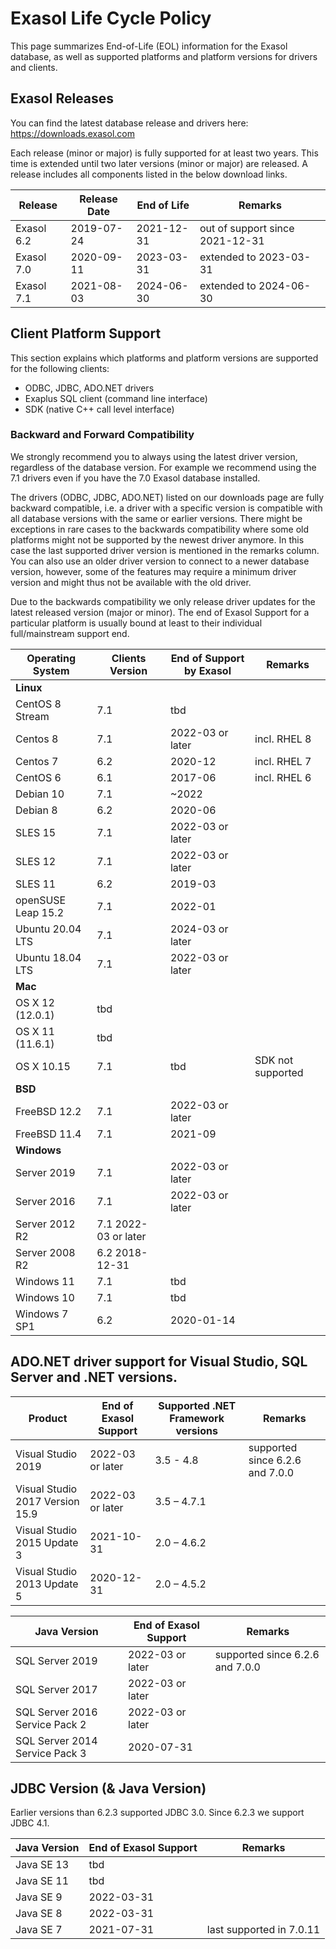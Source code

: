
# Exasol Life Cycle Policy
This page summarizes End-of-Life (EOL) information for the Exasol database, as well as supported platforms and platform versions for drivers and clients.

## Exasol Releases
You can find the latest database release and drivers here: https://downloads.exasol.com

Each release (minor or major) is fully supported for at least two years. This time is extended until two later versions (minor or major) are released.
A release includes all components listed in the below download links.

|  Release | Release Date  | End of Life   |  Remarks  | 
|---|---|---|---|
|  Exasol 6.2 |  2019-07-24 |  2021-12-31 |  out of support since 2021-12-31 |
|  Exasol 7.0 |  2020-09-11 |  2023-03-31 |  extended to 2023-03-31|
|  Exasol 7.1 |  2021-08-03 |  2024-06-30 |  extended to 2024-06-30 |

## Client Platform Support

This section explains which platforms and platform versions are supported for the following clients:

   * ODBC, JDBC, ADO.NET drivers
   * Exaplus SQL client (command line interface)
   * SDK (native C++ call level interface)

### Backward and Forward Compatibility

We strongly recommend you to always using the latest driver version, regardless of the database version. For example we recommend using the 7.1 drivers even if you have the 7.0 Exasol database installed.

The drivers (ODBC, JDBC, ADO.NET) listed on our downloads page are fully backward compatible, i.e. a driver with a specific version is compatible with all database versions with the same or earlier versions. There might be exceptions in rare cases to the backwards compatibility where some old platforms might not be supported by the newest driver anymore. In this case the last supported driver version is mentioned in the remarks column. You can also use an older driver version to connect to a newer database version, however, some of the features may require a minimum driver version and might thus not be available with the old driver.

Due to the backwards compatibility we only release driver updates for the latest released version (major or minor).
The end of Exasol Support for a particular platform is usually bound at least to their individual full/mainstream support end.

|Operating System|	Clients Version|	End of Support by Exasol|	Remarks|
|---|---|---|---|
|**Linux**	|
|CentOS 8 Stream|7.1| tbd| |
|Centos 8|	7.1|	2022-03 or later |incl. RHEL 8|
|Centos 7|	6.2|	2020-12	|incl. RHEL 7|
|CentOS 6|	6.1|	2017-06	|incl. RHEL 6|
|Debian 10|	7.1|	~2022|	|
|Debian 8|	6.2|	2020-06||	
|SLES 15|	7.1|	2022-03 or later||	
|SLES 12|	7.1|	2022-03 or later||	
|SLES 11|	6.2|	2019-03||	
|openSUSE Leap 15.2|	7.1|	2022-01	||
|Ubuntu 20.04 LTS| 7.1|2024-03 or later||
|Ubuntu 18.04 LTS|	7.1|	2022-03 or later||
|**Mac**|	
|OS X 12 (12.0.1)| tbd||
|OS X 11 (11.6.1)| tbd||
|OS X 10.15|	7.1|	tbd|	SDK not supported|
|**BSD**|	
|FreeBSD 12.2|	7.1|	2022-03 or later||
|FreeBSD 11.4|	7.1|	2021-09	||
|**Windows**|	
|Server 2019|	7.1|	2022-03 or later||
|Server 2016|	7.1|	2022-03 or later||	
|Server 2012 R2|	7.1	2022-03 or later||	
|Server 2008 R2|	6.2	2018-12-31||	
|Windows 11|	7.1|	tbd||	
|Windows 10|	7.1|	tbd||	
|Windows 7 SP1|	6.2|	2020-01-14||	

## ADO.NET driver support for Visual Studio, SQL Server and .NET versions.
|Product	|End of Exasol Support|	Supported .NET Framework versions|	Remarks|
|---|---|---|---|
|Visual Studio 2019|	2022-03 or later|	3.5 - 4.8|	supported since 6.2.6 and 7.0.0|
|Visual Studio 2017 Version 15.9|	2022-03 or later|	3.5 – 4.7.1||	
|Visual Studio 2015 Update 3|	2021-10-31|	2.0 – 4.6.2||	
|Visual Studio 2013 Update 5|	2020-12-31|	2.0 – 4.5.2||	

|Java Version|	End of Exasol Support|	Remarks|
|---|---|---|
|SQL Server 2019|	2022-03 or later|	supported since 6.2.6 and 7.0.0|
|SQL Server 2017|	2022-03 or later|	|
|SQL Server 2016 Service Pack 2|	2022-03 or later|	
|SQL Server 2014 Service Pack 3|	2020-07-31|	

## JDBC Version (& Java Version)
Earlier versions than 6.2.3 supported JDBC 3.0. Since 6.2.3 we support JDBC 4.1.

|Java Version|	End of Exasol Support|	Remarks|
|---|---|---|
|Java SE 13|	tbd	||	
|Java SE 11|	tbd	||
|Java SE 9|	2022-03-31|	|
|Java SE 8|	2022-03-31|	|
|Java SE 7|	2021-07-31|	last supported in 7.0.11|

